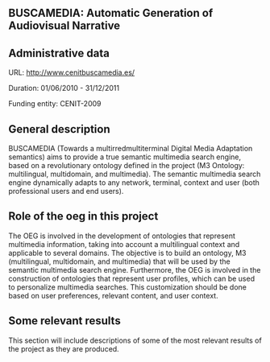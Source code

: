 ## BUSCAMEDIA: Automatic Generation of Audiovisual Narrative

## Administrative data
URL: http://www.cenitbuscamedia.es/

Duration: 01/06/2010 - 31/12/2011

Funding entity: CENIT-2009

## General description

BUSCAMEDIA (Towards a multirredmultiterminal Digital Media Adaptation semantics) aims to provide a true semantic multimedia search engine, based on a revolutionary ontology defined in the project (M3 Ontology: multilingual, multidomain, and multimedia). The semantic multimedia search engine dynamically adapts to any network, terminal, context and user (both professional users and end users).

## Role of the oeg in this project
The OEG is involved in the development of ontologies that represent multimedia information, taking into account a multilingual context and applicable to several domains. The objective is to build an ontology, M3 (multilingual, multidomain, and multimedia) that will be used by the semantic multimedia search engine. Furthermore, the OEG is involved in the construction of ontologies that represent user profiles, which can be used to personalize multimedia searches. This customization should be done based on user preferences, relevant content, and user context.


## Some relevant results
This section will include descriptions of some of the most relevant results of the project as they are produced.
